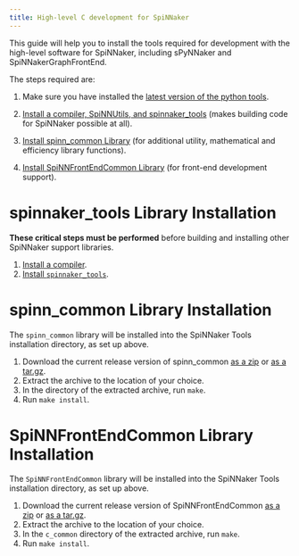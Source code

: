 ```yaml
---
title: High-level C development for SpiNNaker
---
```


This guide will help you to install the tools required for development with the high-level software for SpiNNaker, including sPyNNaker and SpiNNakerGraphFrontEnd.

The steps required are:

1. Make sure you have installed the [latest version of the python tools](/latest/spynnaker.html).

1. [Install a compiler, SpiNNUtils, and spinnaker_tools](#spinnaker_tools) (makes building code for SpiNNaker possible at all).

1. [Install spinn_common Library](#spinn_common) (for additional utility, mathematical and efficiency library functions).

1. [Install SpiNNFrontEndCommon Library](#SpinnFrontEndCommon) (for front-end development support).

# <a name="spinnaker_tools"></a> spinnaker_tools Library Installation

**These critical steps must be performed** before building and installing other SpiNNaker support libraries.

1. [Install a compiler](Compiler.html).
1. [Install `spinnaker_tools`](/spinn_tools/3.4.0/).

# <a name="spinn_common"></a> spinn_common Library Installation

The `spinn_common` library will be installed into the SpiNNaker Tools installation directory, as set up above.

1. Download the current release version of spinn_common [as a zip](https://github.com/SpiNNakerManchester/spinn_common/archive/6.0.0.zip) or [as a tar.gz](https://github.com/SpiNNakerManchester/spinn_common/archive/6.0.0.tar.gz).
1. Extract the archive to the location of your choice.
1. In the directory of the extracted archive, run `make`.
1. Run `make install`.

# <a name="SpinnFrontEndCommon"></a> SpiNNFrontEndCommon Library Installation

The `SpiNNFrontEndCommon` library will be installed into the SpiNNaker Tools installation directory, as set up above.

1. Download the current release version of SpiNNFrontEndCommon [as a zip](https://github.com/SpiNNakerManchester/SpiNNFrontEndCommon/archive/6.0.0.zip) or [as a tar.gz](https://github.com/SpiNNakerManchester/SpiNNFrontEndCommon/archive/6.0.0.tar.gz).
1. Extract the archive to the location of your choice.
1. In the `c_common` directory of the extracted archive, run `make`.
1. Run `make install`.
